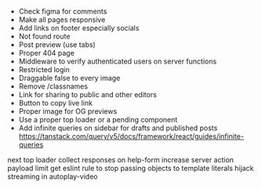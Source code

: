 - Check figma for comments
- Make all pages responsive
- Add links on footer especially socials
- Not found route
- Post preview (use tabs)
- Proper 404 page
- Middleware to verify authenticated users on server functions
- Restricted login
- Draggable false to every image
- Remove /classnames
- Link for sharing to public and other editors
- Button to copy live link
- Proper image for OG previews
- Use a proper top loader or a pending component
- Add infinite queries on sidebar for drafts and published posts https://tanstack.com/query/v5/docs/framework/react/guides/infinite-queries

next top loader
collect responses on help-form
increase server action payload limit
get eslint rule to stop passing objects to template literals
hijack streaming in autoplay-video